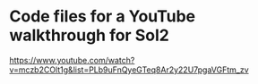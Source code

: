 # Code files for a YouTube walkthrough for Sol2

https://www.youtube.com/watch?v=mczb2COlt1g&list=PLb9uFnQyeGTeq8Ar2y22U7pgaVGFtm_zv